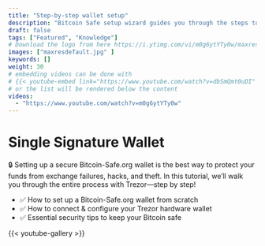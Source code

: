 ```yaml
---
title: "Step-by-step wallet setup"
description: "Bitcoin Safe setup wizard guides you through the steps to create a singlesig bitcoin wallet"
draft: false
tags: ["Featured", "Knowledge"]
# Download the logo from here https://i.ytimg.com/vi/m0g6ytYTy0w/maxresdefault.jpg
images: ["maxresdefault.jpg" ]
keywords: []
weight: 30
# embedding videos can be done with 
# {{< youtube-embed link="https://www.youtube.com/watch?v=dbSmQmt0uDI" >}}
# or the list will be rendered below the content
videos:
  - "https://www.youtube.com/watch?v=m0g6ytYTy0w"
---
```



# Single Signature Wallet

🔒 Setting up a secure Bitcoin-Safe.org wallet is the best way to protect your funds from exchange failures, hacks, and theft. In this tutorial, we’ll walk you through the entire process with Trezor—step by step!
 

- ✅ How to set up a Bitcoin-Safe.org wallet from scratch
- ✅ How to connect & configure your Trezor hardware wallet
- ✅ Essential security tips to keep your Bitcoin safe



{{< youtube-gallery >}}